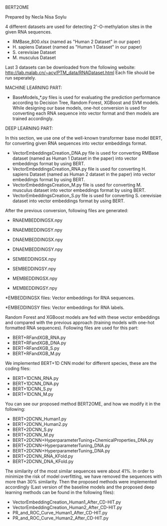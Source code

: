 BERT2OME

Prepared by Necla Nisa Soylu

4 different datasets are used for detecting 2'-O-methylation sites in the given RNA sequences.
- RMBase_800.xlsx (named as "Human 2 Dataset" in our paper) 
- H. sapiens Dataset (named as "Human 1 Dataset" in our paper)
- S. cerevisiae Dataset
- M. musculus Dataset

Last 3 datasets can be downloaded from the following website: http://lab.malab.cn/~acy/PTM_data/RNADataset.html
Each file should be run seperately. 

MACHINE LEARNING PART:
- BaseModels_*.py files is used for evaluating the prediction performance according to Decision Tree, Random Forest, XGBoost and SVM models.
While designing our base models, one-hot conversion is used for converting each RNA sequence into vector format and then models are trained accordingly. 

DEEP LEARNING PART: 

In this section, we use one of the well-known transformer base model BERT, for converting given RNA sequences into vector embeddings format.

- VectorEmbeddingsCreation_DNA.py file is used for converting RMBase dataset (named as Human 1 Dataset in the paper) into vector embeddings format by using BERT.
- VectorEmbeddingsCreation_RNA.py file is used for converting H. sapiens Dataset (named as Human 2 dataset in the paper) into vector embeddings format by using BERT.
- VectorEmbeddingsCreation_M.py file is used for converting M. musculus dataset into vector embeddings format by using BERT.
- VectorEmbeddingsCreation_S.py file is used for converting S. cerevisiae dataset into vector embeddings format by using BERT.

After the previous conversion, following files are generated:

- RNAEMBEDDINGSX.npy
- RNAEMBEDDINGSY.npy

- DNAEMBEDDINGSX.npy
- DNAEMBEDDINGSY.npy

- SEMBEDDINGSX.npy
- SEMBEDDINGSY.npy

- MEMBEDDINGSX.npy
- MEMBEDDINGSY.npy

*EMBEDDINGSX files: Vector embeddings for RNA sequences.

*EMBEDDINGSY files: Vector embeddings for RNA labels.

Random Forest and XGBoost models are fed with these vector embeddings and compared with the previous approach (training models with one-hot formatted RNA sequences). Following files are used for this part:

- BERT+RFandXGB_RNA.py
- BERT+RFandXGB_DNA.py
- BERT+RFandXGB_S.py
- BERT+RFandXGB_M.py

We implemented BERT+1D CNN model for different species, these are the coding files:

- BERT+1DCNN_RNA.py
- BERT+1DCNN_DNA.py
- BERT+1DCNN_S.py
- BERT+1DCNN_M.py

You can see our proposed method BERT2OME, and how we modify it in the following:

- BERT+2DCNN_Human1.py
- BERT+2DCNN_Human2.py
- BERT+2DCNN_S.py
- BERT+2DCNN_M.py
- BERT+2DCNN+HyperparameterTuning+ChemicalProperties_DNA.py
- BERT+2DCNN+HyperparameterTuning_DNA.py
- BERT+2DCNN+HyperparameterTuning_DNA.py
- BERT+2DCNN_RNA_KFold.py
- BERT+2DCNN_DNA_KFold.py


The similarity of the most similar sequences were about 41%. In order to minimize the risk of model overfitting, we have removed the sequences with more than 30% similarity. Then the proposed methods were implemented accordingly (Last version of the baseline models and the proposed deep learning methods can be found in the following files):

- VectorEmbeddingCreation_Human1_After_CD-HIT.py
- VectorEmbeddingCreation_Human2_After_CD-HIT.py
- PR_and_ROC_Curve_Human1_After_CD-HIT.py
- PR_and_ROC_Curve_Human2_After_CD-HIT.py
















